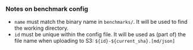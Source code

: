 
### Notes on benchmark config

- `name` must match the binary name in `benchmarks/`. It will be used to find the working directory.
- `id` must be unique within the config file. It will be used as (part of) the file name when uploading to S3: `${id}-${current_sha}.[md/json]`